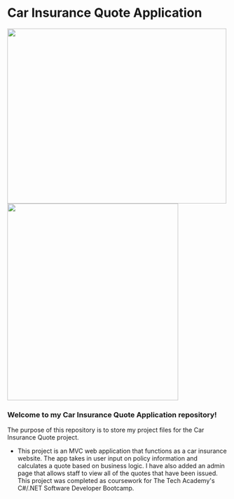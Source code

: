 # Car Insurance Quote Application
<img src="https://github.com/tbon27/C-Sharp-Projects/blob/main/CarInsurance/readmeSS1.png" width="500" height="400"> <img src="https://github.com/tbon27/C-Sharp-Projects/blob/main/CarInsurance/readmeSS2.png" width="390" height="450"> 

### Welcome to my Car Insurance Quote Application repository!

The purpose of this repository is to store my project files for the Car Insurance Quote project.

- This project is an MVC web application that functions as a car insurance website. The app takes in user input on policy information and calculates a quote based on business logic. I have also added an admin page that allows staff to view all of the quotes that have been issued. This project was completed as coursework for The Tech Academy's C#/.NET Software Developer Bootcamp.
